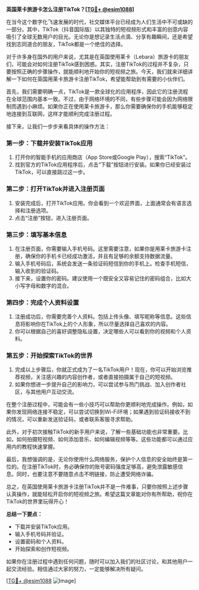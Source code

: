 **英国莱卡旅游卡怎么注册TikTok？[[TG💪+ @esim1088](https://t.me/s/esim1088)]**

在当今这个数字化飞速发展的时代，社交媒体平台已经成为人们生活中不可或缺的一部分。其中，TikTok（抖音国际版）以其独特的短视频形式和丰富的创意内容吸引了全球无数用户的目光。无论你是想记录生活点滴、分享有趣瞬间，还是希望找到志同道合的朋友，TikTok都是一个绝佳的选择。

对于许多身在国外的用户来说，尤其是在英国使用莱卡（Lebara）旅游卡的朋友们，可能会对如何注册TikTok感到困惑。其实，注册TikTok的过程并不复杂，只要按照正确的步骤操作，就能顺利地开始你的短视频之旅。今天，我们就来详细讲解一下如何在英国用莱卡旅游卡注册TikTok，希望能帮助到有需要的小伙伴们。

首先，我们需要明确一点，TikTok是一款全球化的应用程序，因此它的注册流程在全球范围内基本一致。不过，由于网络环境的不同，有些步骤可能会因为网络限制而遇到小麻烦。如果你正在使用莱卡旅游卡，那么你需要确保你的手机能够稳定地连接到互联网，这样才能顺利完成注册过程。

接下来，让我们一步步来看具体的操作方法：

### **第一步：下载并安装TikTok应用**

1. 打开你的智能手机的应用商店（App Store或Google Play），搜索“TikTok”。
2. 找到官方的TikTok应用程序后，点击“下载”按钮进行安装。如果你已经安装过TikTok，可以直接跳过这一步。

### **第二步：打开TikTok并进入注册页面**

1. 安装完成后，打开TikTok应用。你会看到一个欢迎界面，上面通常会有语言选择和注册选项。
2. 点击“注册”按钮，进入注册页面。

### **第三步：填写基本信息**

1. 在注册页面，你需要输入手机号码。这里需要注意，如果你是用莱卡旅游卡注册，确保你的手机卡已经成功激活，并且有足够的余额支持数据流量。
2. 输入手机号码后，系统会发送一条验证码短信到你的手机上。检查手机短信，输入收到的验证码。
3. 接下来，设置你的密码。建议使用一个既安全又容易记住的密码组合，比如大小写字母和数字的混合。

### **第四步：完成个人资料设置**

1. 注册成功后，你需要完善个人资料。包括上传头像、填写昵称等信息。这些信息将影响你在TikTok上的个人形象，所以尽量选择自己喜欢的内容。
2. 你可以根据自己的喜好调整隐私设置，决定哪些人可以看到你的视频和个人资料。

### **第五步：开始探索TikTok的世界**

1. 完成以上步骤后，你就正式成为了一名TikTok用户！现在，你可以开始浏览推荐视频，关注感兴趣的内容创作者，或者直接拍摄属于自己的短视频。
2. 如果你想进一步提升自己的影响力，可以尝试参与热门挑战、加入创作者社区，与其他用户互动交流。

在整个注册过程中，可能会有一些小技巧可以帮助你更顺利地完成操作。例如，如果你发现网络连接不稳定，可以尝试切换到Wi-Fi环境；如果遇到验证码接收不到的情况，可以重新发送验证码，或者联系客服寻求帮助。

此外，对于初次接触TikTok的新手用户来说，了解一些基础功能也非常重要。比如，如何拍摄短视频、如何添加音乐、如何编辑视频等等。这些功能都可以通过应用内的教程快速掌握。

最后，我想强调的是，无论你使用什么网络服务，保护个人信息的安全始终是第一位的。在注册TikTok时，务必确保你的账号密码强度足够高，避免泄露敏感信息。同时，也要注意不要随意点击不明链接，防止遭受网络诈骗。

总之，在英国使用莱卡旅游卡注册TikTok并不是一件难事，只要你按照上述步骤认真操作，就能轻松开启你的短视频之旅。希望这篇文章能对你有所帮助，祝你在TikTok的世界里玩得开心！

**总结一下要点：**
- 下载并安装TikTok应用。
- 输入手机号码并验证。
- 设置密码和个人资料。
- 开始探索和创作短视频。

如果你在注册过程中遇到任何问题，随时可以加入我们的社区讨论，和其他用户一起交流经验。相信通过大家的努力，一定能够解决所有疑问。

[[TG💪+ @esim1088](https://t.me/s/esim1088) ![Image](https://i.postimg.cc/4NQfJmqS/Snipaste-2025-05-13-00-14-12.png)]